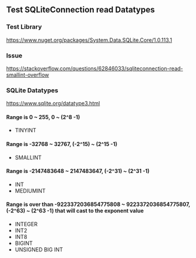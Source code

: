 ## Test SQLiteConnection read Datatypes

### Test Library
https://www.nuget.org/packages/System.Data.SQLite.Core/1.0.113.1 <br>

### Issue
https://stackoverflow.com/questions/62846033/sqliteconnection-read-smallint-overflow

### SQLite Datatypes
https://www.sqlite.org/datatype3.html

#### Range is 0 ~ 255, 0 ~ (2^8 -1)
- TINYINT

#### Range is -32768 ~ 32767, (-2^15) ~ (2^15 -1)
- SMALLINT

#### Range is -2147483648 ~ 2147483647, (-2^31) ~ (2^31 -1)
- INT
- MEDIUMINT

#### Range is over than -9223372036854775808 ~ 9223372036854775807, (-2^63) ~ (2^63 -1) that will cast to the exponent value
- INTEGER
- INT2
- INT8
- BIGINT
- UNSIGNED BIG INT


